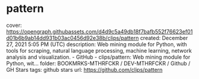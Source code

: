 # pattern

cover: https://opengraph.githubassets.com/d4d9c5a49db18f7bafb552f76623ef01d01b6b9ab14dd931b03ac0456d92e38b/clips/pattern
created: December 27, 2021 5:05 PM (UTC)
description: Web mining module for Python, with tools for scraping, natural language processing, machine learning, network analysis and visualization. - GitHub - clips/pattern: Web mining module for Python, wit...
folder: BOOKMRKS-MTHRFCKR / DEV-MTHRFCKR / Github / GH Stars
tags: github stars
url: https://github.com/clips/pattern